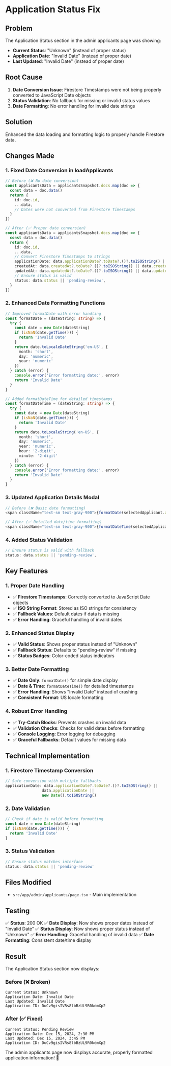 # Application Status Fix

## Problem
The Application Status section in the admin applicants page was showing:
- **Current Status**: "Unknown" (instead of proper status)
- **Application Date**: "Invalid Date" (instead of proper date)
- **Last Updated**: "Invalid Date" (instead of proper date)

## Root Cause
1. **Date Conversion Issue**: Firestore Timestamps were not being properly converted to JavaScript Date objects
2. **Status Validation**: No fallback for missing or invalid status values
3. **Date Formatting**: No error handling for invalid date strings

## Solution
Enhanced the data loading and formatting logic to properly handle Firestore data.

## Changes Made

### 1. **Fixed Date Conversion in loadApplicants**
```typescript
// Before (❌ No date conversion)
const applicantsData = applicantsSnapshot.docs.map(doc => {
  const data = doc.data()
  return {
    id: doc.id,
    ...data,
    // Dates were not converted from Firestore Timestamps
  }
})

// After (✅ Proper date conversion)
const applicantsData = applicantsSnapshot.docs.map(doc => {
  const data = doc.data()
  return {
    id: doc.id,
    ...data,
    // Convert Firestore Timestamps to strings
    applicationDate: data.applicationDate?.toDate?.()?.toISOString() || data.applicationDate || new Date().toISOString(),
    createdAt: data.createdAt?.toDate?.()?.toISOString() || data.createdAt || new Date().toISOString(),
    updatedAt: data.updatedAt?.toDate?.()?.toISOString() || data.updatedAt || new Date().toISOString(),
    // Ensure status is valid
    status: data.status || 'pending-review',
  }
})
```

### 2. **Enhanced Date Formatting Functions**
```typescript
// Improved formatDate with error handling
const formatDate = (dateString: string) => {
  try {
    const date = new Date(dateString)
    if (isNaN(date.getTime())) {
      return 'Invalid Date'
    }
    return date.toLocaleDateString('en-US', {
      month: 'short',
      day: 'numeric',
      year: 'numeric'
    })
  } catch (error) {
    console.error('Error formatting date:', error)
    return 'Invalid Date'
  }
}

// Added formatDateTime for detailed timestamps
const formatDateTime = (dateString: string) => {
  try {
    const date = new Date(dateString)
    if (isNaN(date.getTime())) {
      return 'Invalid Date'
    }
    return date.toLocaleString('en-US', {
      month: 'short',
      day: 'numeric',
      year: 'numeric',
      hour: '2-digit',
      minute: '2-digit'
    })
  } catch (error) {
    console.error('Error formatting date:', error)
    return 'Invalid Date'
  }
}
```

### 3. **Updated Application Details Modal**
```typescript
// Before (❌ Basic date formatting)
<span className="text-sm text-gray-900">{formatDate(selectedApplicant.applicationDate)}</span>

// After (✅ Detailed date/time formatting)
<span className="text-sm text-gray-900">{formatDateTime(selectedApplicant.applicationDate)}</span>
```

### 4. **Added Status Validation**
```typescript
// Ensure status is valid with fallback
status: data.status || 'pending-review',
```

## Key Features

### 1. **Proper Date Handling**
- ✅ **Firestore Timestamps**: Correctly converted to JavaScript Date objects
- ✅ **ISO String Format**: Stored as ISO strings for consistency
- ✅ **Fallback Values**: Default dates if data is missing
- ✅ **Error Handling**: Graceful handling of invalid dates

### 2. **Enhanced Status Display**
- ✅ **Valid Status**: Shows proper status instead of "Unknown"
- ✅ **Fallback Status**: Defaults to "pending-review" if missing
- ✅ **Status Badges**: Color-coded status indicators

### 3. **Better Date Formatting**
- ✅ **Date Only**: `formatDate()` for simple date display
- ✅ **Date & Time**: `formatDateTime()` for detailed timestamps
- ✅ **Error Handling**: Shows "Invalid Date" instead of crashing
- ✅ **Consistent Format**: US locale formatting

### 4. **Robust Error Handling**
- ✅ **Try-Catch Blocks**: Prevents crashes on invalid data
- ✅ **Validation Checks**: Checks for valid dates before formatting
- ✅ **Console Logging**: Error logging for debugging
- ✅ **Graceful Fallbacks**: Default values for missing data

## Technical Implementation

### 1. **Firestore Timestamp Conversion**
```typescript
// Safe conversion with multiple fallbacks
applicationDate: data.applicationDate?.toDate?.()?.toISOString() || 
                data.applicationDate || 
                new Date().toISOString()
```

### 2. **Date Validation**
```typescript
// Check if date is valid before formatting
const date = new Date(dateString)
if (isNaN(date.getTime())) {
  return 'Invalid Date'
}
```

### 3. **Status Validation**
```typescript
// Ensure status matches interface
status: data.status || 'pending-review'
```

## Files Modified

- `src/app/admin/applicants/page.tsx` - Main implementation

## Testing

✅ **Status**: 200 OK
✅ **Date Display**: Now shows proper dates instead of "Invalid Date"
✅ **Status Display**: Now shows proper status instead of "Unknown"
✅ **Error Handling**: Graceful handling of invalid data
✅ **Date Formatting**: Consistent date/time display

## Result

The Application Status section now displays:

### **Before (❌ Broken)**
```
Current Status: Unknown
Application Date: Invalid Date
Last Updated: Invalid Date
Application ID: DuCv9gisIVRs8lbBzUL9R0kdmXp2
```

### **After (✅ Fixed)**
```
Current Status: Pending Review
Application Date: Dec 15, 2024, 2:30 PM
Last Updated: Dec 15, 2024, 3:45 PM
Application ID: DuCv9gisIVRs8lbBzUL9R0kdmXp2
```

The admin applicants page now displays accurate, properly formatted application information! 🎉

